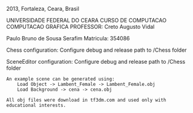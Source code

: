 2013, Fortaleza, Ceara, Brasil

UNIVERSIDADE FEDERAL DO CEARA
CURSO DE COMPUTACAO
COMPUTACAO GRAFICA
PROFESSOR: Creto Augusto Vidal

Paulo Bruno de Sousa Serafim    Matricula: 354086


Chess configuration:
	Configure debug and release path to /Chess folder

SceneEditor configuration:
	Configure debug and release path to /Chess folder

	An example scene can be generated using:
		Load Object -> Lambent_Female -> Lambent_Female.obj
		Load Background -> cena -> cena.obj

	All obj files were download in tf3dm.com and used only with educational interests.
